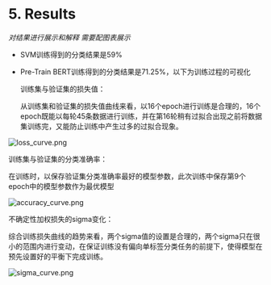 # 5. Results

*对结果进行展示和解释 需要配图表展示*

- SVM训练得到的分类结果是59%

- Pre-Train BERT训练得到的分类结果是71.25%，以下为训练过程的可视化

  训练集与验证集的损失值：

  从训练集和验证集的损失值曲线来看，以16个epoch进行训练是合理的，16个epoch既能以每轮45条数据进行训练，并在第16轮稍有过拟合出现之前将数据集训练完，又能防止训练中产生过多的过拟合现象。

![loss_curve.png](loss_curve.png)

  训练集与验证集的分类准确率：

  在训练时，以保存验证集分类准确率最好的模型参数，此次训练中保存第9个epoch中的模型参数作为最优模型

![accuracy_curve.png](accuracy_curve.png)

  不确定性加权损失的sigma变化：

  综合训练损失曲线的趋势来看，两个sigma值的设置是合理的，两个sigma只在很小的范围内进行变动，在保证训练没有偏向单标签分类任务的前提下，使得模型在预先设置好的平衡下完成训练。

![sigma_curve.png](sigma_curve.png)
